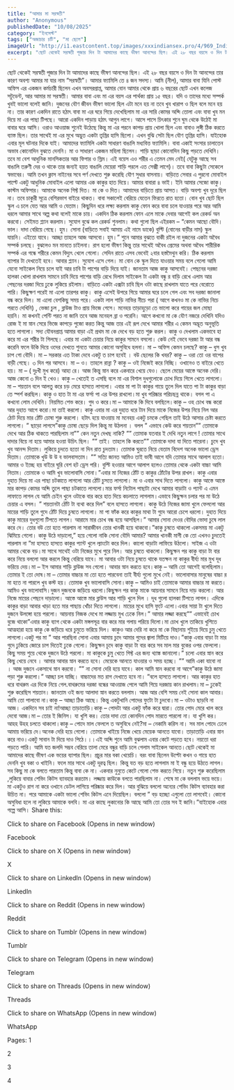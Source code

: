 ```yaml
---
title: "আমার মা সরস্বতী"
author: "Anonymous"
publishedDate: "10/08/2025"
category: "ইনসেস্ট"
tags: ["অজাচার চটি", "মা ছেলে"]
imageUrl: "http://i1.eastcontent.top/images/xxxindiansex.pro/4/969_Indian_away.jpg"
excerpt: "ছোট থেকেই সরস্বতী পূজার দিন টা আমাদের কাছে ভীষণ আনন্দের ছিল। এই ২৮ বছর বয়সে ও দিন টা আনন্দের তার কারণ অবশ্য আমার মা যার নাম “সরস্বতী”। আমার ফ্যামিলি তে ৪ জন সদস্য। আমি (নীল), আমার বাবা যিনি পোস্ট অফি..."
---
```


ছোট থেকেই সরস্বতী পূজার দিন টা আমাদের কাছে ভীষণ আনন্দের ছিল। এই ২৮ বছর বয়সে ও দিন টা আনন্দের তার কারণ অবশ্য আমার মা যার নাম “সরস্বতী”।
আমার ফ্যামিলি তে ৪ জন সদস্য। আমি (নীল), আমার বাবা যিনি পোস্ট অফিস এর একজন কর্মচারী ছিলেন এখন অবসরপ্রাপ্ত, আমার বোন আমার থেকে প্রায় ৬ বছরের ছোট এখন কলেজ সটুডেন্ট, আর আমার মা সরস্বতী।
আমার বাবা এবং মা এর বয়স এর পার্থক্য প্রায় ১৫ বছর। যদি ও তাদের মধ্যে সম্পর্ক খুবই ভালো বলেই জানি। দুজনের যৌণ জীবন ভীষণ ভালো ছিল এটা মনে হয় না তবে খুব খারাপ ও ছিল বলে মনে হয় না। তার কারণ একদিন রাতে হঠাৎ বাবা মা এর ঘরে গিয়ে দেখেছিলাম মা এর সারি কোমর অব্দি তোলা এবং বাবা খুব মন দিয়ে মা এর পাছা টিপছে। আরো একদিন পাড়ায় হঠাৎ আগুন লাগে। আসে পাসে চিৎকার শুনে ঘুম থেকে উঠেই মা বাবার ঘরে আসি। ওরাও আওয়াজ শুনেই উঠেছে কিন্তু মা এর পরনে কাপড় প্রায় খোলা ছিল এবং বাবাও লুঙ্গী ঠিক করতে ব্যাস্ত ছিল। তার সাথেই মা এর মুখে অদ্ভুত একটা তৃপ্তির হাসি ছিলো। এখন বুঝি সেটা ছিল যৌণ তৃপ্তির হাসি।
যাইহোক এবার মূল ঘটনার দিকে যাই। আমাদের ফ্যামিলি একটা সাধারণ বাঙালি মধ্যবিত্ত ফ্যামিলি। বাবা একাই সংসার চালাতেন অভাব কোনোদিন বুঝতে দেননি। মা ও সাধারণ একজন মহিলা ছিলেন। শাড়ি ছাড়া কোনোদিন কিছু পড়তে দেখিনি। তবে মা বেশ আধুনিক মানসিকতার আর ফিগার ও স্লিম। এই বয়েস এও শরীর এ তেমন মেদ নেই( যেটুকু আছে সব বাঙালি তরুণী দের ও থাকে তার জন্যই হয়ত বাঙালি মেয়েরা শাড়ি পরলে এত সেক্সী লাগে)। তবে বাবা কিছুটা সেকেলে স্বভাবের।
আমি তখন ক্লাস নাইনের সবে পর্ণ দেখতে শুরু করেছি যৌণ সুধার বাসনায়। বাড়িতে সেবার এ পুরনো মোবাইল পাল্টে একটু আধুনিক মোবাইল এলো আমার এক কাকুর হাত দিয়ে। আমার বাবারা ৪ ভাই। ইনি আমার সেজো কাকু। কাস্টম অফিসার। আমাকে অনেক গিফ্ট দিত। মা কে ও দিত। আমাদের বাড়িতে প্রায় আসত। বাড়ি অবশ্য খুব দূরে ছিল না। তবে চাকুরী সূত্রে বেশিরভাগ বাইরে থাকত।
বাবা সকালেই বেরিয়ে যেতেন ফিরতে রাত হতো। বোন খুব ছোট ছিল স্কুল এ চলে যেত আর আমি ও যেতাম। কিছুদিন ধরে লক্ষ্য করলাম কাকু ফোন করে বাবা চলে যাওয়ার পরে আর আমি ধরলে আমার সাথে অল্প কথা বলেই মাকে চায়। একদিন ঠিক করলাম ফোন এলে মাকে দেবার আগেই কল রেকর্ড অন করবো। সেইমত প্ল্যান করলাম। সুযোগ বুঝে কল রেকর্ড শুনলাম। কথা গুলো ছিল এইরকম –
“কেমন আছো বৌদি।
ভাল।
দাদা বেরিয়ে গেছে।
হুম।
সোনা (বাড়িতে সবাই আমায় এই নামে ডাকে) বুল্টি (বোনের বাড়ীর নাম) স্কুল যায়নি।
এইতো যাবে।
আচ্ছা তাহলে আজ আসবো।
হুম।”
শুনে আমার বুঝতে বাকী রইল না দুজনের একটা অবৈধ সম্পর্ক চলছে। বুঝলেও মন মানতে চাইলনা। রাগ হলো ভীষণ কিন্তু তার সাথেই অবৈধ প্রেমের অথবা অবৈধ শারীরিক সম্পর্ক এর গন্ধে শরীরে কেমন বিদ্যুৎ খেলে গেলো। সেদিন রাতে এসব ভেবেই ২বার হস্তমৈথুন করি। ঠিক করলাম ব্যাপার টা দেখতেই হবে। আবার প্ল্যান।
সুযোগ এসে গেল। মা বোন কে স্কুল দিতে যাওয়ার সময় বলে গেলো আমি যেনো সাইকেল নিয়ে চলে যাই আর চাবি টা পাশের বাড়ি দিয়ে যাই। জানতাম আজ কাকু আসবেই। পেছনের দরজা হালকা খোলা রাখলাম সামনে চাবি দিয়ে পাশের বাড়ি রেখে দিলাম সাইকেল টা একটা বন্ধু র বাড়ি রেখে এলাম আর পেছনের দরজা দিয়ে ঢুকে লুকিয়ে রইলাম। বাড়িতে একটা এক্সটা চাবি ছিল ওটা কাছে রাখলাম যাতে পরে বেরোতে পারি। কিছুক্ষণ পরেই মা এলো তারপর কাকু। কাকু এসেই উপরে গিয়ে আমার ঘরে চলে গেল এবং সব দরজা জানালা বন্ধ করে দিল। মা এলো বেশকিছু সময় পরে। একটা লাল শাড়ি নাভির নীচে পরা ( আগে কখনও মা কে নাভির নিচে পরতে দেখিনি) , ভেজা চুল , ব্লাউজ টাও প্রায় ভিজে গেসে। মনেহয় তাড়াহুড়ো তে ভালো করে গায়ের জল মোছা হয়নি। মা কখনই পেন্টি পরত না জানি তবে আজ মনেহল ব্রা ও পরেনি।
আগে কখনো মা কে যৌণ নজরে দেখিনি যদিও রোজ ই মা স্নান সেরে ভিজে কাপড়ে পুজো করত কিন্তু আজ তার এই রূপ দেখে আমার শরীর এ কেমন অদ্ভূত অনুভূতি হতে লাগলো। সদ্য যৌবনপ্রাপ্ত আমার বাড়া এই প্রথম মা কে দেখে বড় হতে শুরু করল।
কাকু ও দেখলাম একভাবে হা করে মা এর শরীর টা গিলছে। এবার মা একটা চেয়ার নিয়ে কাকুর সামনে বসলো। কেউ নেই ভেবে দরজা টা আর বন্ধ করেনি ফলে উকি দিয়ে ওদের দেখতে শুনতে আমার কোনো অসুবিধে হলনা।
মা – অফিস কেমন চলছে?
কাকু – ধুস খুব চাপ গো বৌদি।
মা – সরকার এত টাকা দেবে একটু ত চাপ হবেই । বউ ছেলের কি খবর?
কাকু – ওরা তো ওর বাপের বাড়ী গেছে। ৩ দিন পর আসবে।
মা – ও। তাহলে রান্না ?
কাকু – ওই নিজেই করে নিচ্ছি। ওখানেও ত বাইরে খেতে হয়।
মা – ( দুঃখী মুখ করে) আহা রে। আজ কিন্তু স্নান করে একবারে খেয়ে যেও। ছেলে মেয়ের আস্তে অনেক দেরি। আজ কেনো ৩ দিন ই খেও।
কাকু – খেতেই ত এসছি বলে মা এর বিশাল দুধগুলোকে চোখ দিয়ে গিলে খেতে লাগলো।
মা – শয়তান বলে আলতু করে চড় মেরে হাসতে লাগলো।
এবার মা পা টা কাকুর গায়ে তুলে দিল যাতে পা টা কাকুর বাড়া তে স্পর্শ করছিল। কাকু ও হাত টা মা এর ফর্সা পা এর উপর রাখলো।মা খুব পরিষ্কার পরিচছন্ন থাকে। বগল পা এ কখনো লোম দেখিনি। নিয়মিত শেভ করে। গুদ ও করে।মা – আমাকে কি দিবে বলছিলে।কাকু – ওহ চোখ বন্ধ করো আর দুহাত আগে করো।মা তাই করলো। কাকু এবার মা এর দুহাত ধরে টান দিয়ে মাকে নিজের উপর নিয়ে নিল আর ঠোট দিয়ে মার ঠোঁট চোষা শুরু করলো। হটাৎ হয়ে যাওয়ায় মা মনেহয় একটু চমকে গেছিল তাই উঠে আসার চেষ্টা করতে লাগলো। ” ছাড়ো লাগসে”কাকু চোষা ছেড়ে দিল কিন্তু মা উঠলনা । বলল ” এভাবে কেউ করে শয়তান”” তোমাকে দেখে আর ঠিক থাকতে পারছিলাম না”” কেন নতুন দেখছ নাকি? ”” তোমাক যতবার ই দেখি নতুন লাগে ! তোমার সাথে দাদার বিয়ে না হয়ে আমার হওয়া উচিৎ ছিল। ”” তাই। তাহলে কি করতে”” তোমাকে দাদা যা দিতে পারেনা। চুদে খুব খুব আনন্দ দিতাম। লুকিয়ে চুদতে হতো না দিন রাত চুদতাম। তোমাক ঘুরতে নিয়ে যেতাম বিদেশ অনেক ভালো ড্রেস দিতাম। তোমাকে খুউ উ উ ব ভালবাসতাম। ”” সত্যি জানত আমিও তাই ভাবী আগে যদি তোমার সাথে আলাপ হতো। আমার ও ইচ্ছে হয় বাইরে ঘুরি বেশ হট ড্রেস পরি। বুল্টি হওয়ার আগে আলাপ হলেও তোমার থেকে একটা বাচ্চা আমি নিতাম। তোমাকে ও আমি খুব ভালোবাসি সোনা।”এবার মা নিজের ঠোঁট ত কাকুর ঠোঁটের উপর রাখল। কাকু এবার দুহাত দিয়ে মা এর পাছা চটকাতে লাগলো আর ঠোঁট চুসতে লাগলো। মা ও এবার সাথ দিতে লাগলো। কাকু আস্তে আস্তে মার কাপড় কোমর অব্দি তুলে পাছা চটকাতে লাগলো।মার ফর্সা নিটোল পাছাটা দেখে আমার বাড়াটা ও প্যান্ট এ এমন লাফাতে লাগল যে আমি চেইন খুলে ওটাকে বার করে হাত দিয়ে কচলাতে লাগলাম।এভাবে কিছুক্ষন চলার পর মা উঠে চেয়ার এ বসল। ” শয়তানটা ঠোঁট টা ব্যথা করে দিল” বলে হাসতে লাগলো। কাকু উঠে নিজের জামা খুলে ফেললো আর মায়ের শাড়ি তুলে গুদে ঠোঁট দিয়ে চুষতে লাগলো। মা পা ফাঁক করে কাকুর মাথা টা গুদে আরো চেপে ধরলো। দুহাত দিয়ে কাকু মায়ের দুধগুলো টিপতে লাগল। আরামে মার চোখ বন্ধ হয়ে আসছিল।” আমার সোনা দেওর বৌদির ভোদা চুষে লাল করে দে। তোর বউ তো হতে পারলাম না সারাজীবন তোর খানকী হয়ে থাকবো।”কাকু চুষতে থাকলো একসময় মা একটু ঝিমিয়ে গেলো। কাকু উঠে দাড়ালো,” হয়ে গেলো নাকি সোনা বৌদি আমার? আমার খানকী মাগী কে তো এখনও চুদতেই পারলাম না ”মা হাসতে হাসতে কাকুর প্যান্ট খুলে ল্যাংটো করে দিল। কালো বাড়াটা লাফিয়ে উঠলো। সাইজ এ ওটা আমার থেকে বড়।মা সাথে সাথেই ওটা নিজের মুখে পুরে নিল। আর চুষতে থাকলো। কিছুক্ষন পর কাকু বাড়া টা বার করে নিয়ে বললো আর করলে কিন্তু বেরিয়ে যাবে। মা আবার ওটা নিয়ে চুষতে থাকে যতক্ষন না কাকুর বীর্য্য মার মুখ দূধ ভরিয়ে দেয়।মা – ইস আমার শাড়ি ব্লাউজ সব গেলো। আবার স্নান করতে হবে।কাকু – আমি তো আগেই বলেছিলাম। তোমার ই তো দোষ।মা – তোমার বাচ্চার মা তো হতে পারবেনা তাই বীর্য্য গুলো মুখে নেই। ভালোবাসার মানুষের বাচ্চা র মা হতে না পারলে খুব কস্ট হয়। তোমাক খুব ভালোবাসি সোনা।কাকু – আমিও চাই তোমাকে আমার বাচ্চার মা করতে। আমিও খুব ভালোবাসি।দুজন দুজনকে জড়িয়ে ধরলো।কিছুক্ষন পর কাকু মাকে আয়নার সামনে নিয়ে দাড় করলো। আর নিজে মায়ের পেছনে দাড়ালো। আস্তে আস্তে মার ব্লাউস আর শাড়ি খুলে দিল । দূধ গুলো হালকা টিপতে লাগল। এদিকে কাকুর বাড়া আবার খাড়া হতে মার পাছায় খোঁচা দিতে লাগলো। মায়ের মুখে হাসি ফুটে এলো।এবার সায়া টা খুলে দিতে দুজনে উলঙ্গো হয়ে পরলো। আয়নায় নিজক দেখে মা লজ্জায় মুখ ঢেকে নিল।” আমার লজ্জা করছে”” এভাবেই চোখ বুজে থাকো”এবার কাকু ব্যাগ থেকে একটা মঙ্গলসূত্র বার করে মার গলায় পরিয়ে দিলো।মা চোখ খুলে তাকিয়ে খুশিতে আত্মহারা হয়ে কাকু কে জড়িয়ে ধরে চুমুতে ভরিয়ে দিল। কাকুও আর দেরি না করে মা কে বিছানায় শুইয়ে দিয়ে চুমু খেতে লাগলো।একটু পর মা ” আর পারছিনা সোনা এবার আমায় চুদে আমার গুদের জ্বালা মিটিয়ে দাও।”কাকু এবার বাড়া টা মার গুদে ঢুকিয়ে জোরে চাপ দিতেই ঢুকে গেলো। কিছুক্ষন চূদে কাকু বাড়া টা বার করে সব মাল মার বুকের ওপর ফেললো।কিছু সময় শুয়ে থেকে দুজনে উঠে পরলো। মা কাকুকে চুমু খেতে গিফ্ট এর জন্য থ্যাঙ্ক জানালো।” চলো এবার স্নান করে কিছু খেয়ে নেবে । আমার আবার স্নান করতে হবে। মেয়েকে আনতে যাওয়ার ও সময় হচ্ছে। ”” আমি একা যাবো না । আজ দুজনে একসাথে স্নান করবো। ”” না সোনা দেরি হয়ে যাবে। কাল আমি স্নান করবো না আগে”কাকু উঠে জামা পড়া শুরু করলো।” আচ্ছা চল যাচ্ছি। বাচ্চাদের মত রাগ দেখাতে হবে না। ”বলে হাসতে লাগলো। আর কাকুর হাত ধরে বাথরুম এর দিকে নিয়ে গেল.বাথরুমের দরজা বন্ধের আওয়াজ পেলে আমি গিয়ে দরজায় কান রাখলাম।মা – ঢুকেই শুরু করেছিস শয়তান। জানতাম ওই জন্য আলাদা স্নান করতে বললাম। আজ আর বেশি সময় নেই সোনা কাল আবার। আমি তো পালাবো না।কাকু – আচ্ছা ঠিক আছে। কিন্তু একটুখানি পোদের ফুটো টা চুদবো।মা – ওটাও ছাড়বি না আজ। একদিনে সব চাই না!আচ্ছা তাড়াতাড়ি।কাকু – পোদটা আর একটু ফাঁক করে দ্বারা। তোর পোদ মেরে খাল করে দেবো আজ।মা – তোর ই জিনিস। যা খুশি কর। তোর দাদা তো কোনদিন পোদ মারতে পারলো না। যা খুশি কর।আহহ উহহ চলতে থাকলো।কাকু – পোদে মাল ফেললে ত অসুবিধে নেই?মা – নেকামি করিস না। সব মাল পোদে ঢেলে আমায় ভরিয়ে দে।অনেক দেরি হয়ে গেলো। তোমাকে খাইয়ে নিজে খেয়ে মেয়েক আনতে যাবো। তাড়াতাড়ি এবার স্নান করে নাও।একটু সাবান টা দিয়ে দাও পিঠে।।।এই অব্দি শুনে আমি বুঝলাম এবার কেটে পড়তে হবে। নয়তো ধরা পড়তে পারি। আমি যত জলদি সম্ভব বেরিয়ে তালা মেরে বন্ধুর বাড়ি চলে গেলাম সাইকেল আনতে।ছোট থেকেই মা আমাদের কাছে ভীষণ এক ভয়ের ব্যাপার ছিল। প্রচুর মার বকা খেয়েচি। বরং বাবা ছিলেন উল্টো কখন ও গায়ে হাত দেননি খুব বকা ও খাইনি। ফলে মার সাথে একটু দূরত্ব ছিল। কিন্তু যত বড় হতে লাগলাম মা ই বন্ধু হয়ে উঠতে লাগল। সব কিছু মা কে বলতে পারতাম কিন্তু বাবা কে না। একবার নুনুতে কেটে গেলো শেভ করতে গিয়ে। নতুন শুরু করেছিলাম ,লুকিয়ে বাবার শেভিং কিটস ব্যাবহার করতাম। লজ্জায় কাউকে বলতে পারছিলাম না। শেষে মা কে বললাম ভয়ে ভয়ে। মা একটুও রাগ না করে ওখানে ডেটল লাগিয়ে পরিষ্কার করে দিল। আর বুঝিয়ে বললো অন্যের শেভিং কিটস ব্যাবহার করা উচিত না। পরে আমাকে একটা ভালো শেভিং কিটস এনে দিয়েছিল। বললো ” বড় হচ্ছো এগুলো তো লাগবেই। কোনো অসুবিধা হলে না লুকিয়ে আমাকে বলবি। মা এর কাছে লুকানোর কি আছে আমি তো তোর সব ই জানি।”যাইহোক এবার গল্পে আসি।
Share this:


Click to share on Facebook (Opens in new window)


Facebook




Click to share on X (Opens in new window)


X




Click to share on LinkedIn (Opens in new window)


LinkedIn




Click to share on Reddit (Opens in new window)


Reddit




Click to share on Tumblr (Opens in new window)


Tumblr




Click to share on Telegram (Opens in new window)


Telegram




Click to share on Threads (Opens in new window)


Threads




Click to share on WhatsApp (Opens in new window)


WhatsApp


Pages: 
1
 
2
 
3
 
4
